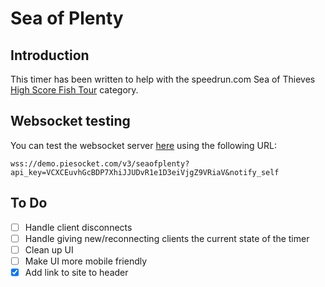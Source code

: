# Sea of Plenty

## Introduction

This timer has been written to help with the speedrun.com Sea of Thieves [High Score Fish Tour](https://www.speedrun.com/sea_of_thieves#High_Score_Fish_Tour) category.

## Websocket testing

You can test the websocket server [here](https://www.piesocket.com/websocket-tester) using the following URL:

`wss://demo.piesocket.com/v3/seaofplenty?api_key=VCXCEuvhGcBDP7XhiJJUDvR1e1D3eiVjgZ9VRiaV&notify_self`

## To Do

- [ ] Handle client disconnects
- [ ] Handle giving new/reconnecting clients the current state of the timer
- [ ] Clean up UI
- [ ] Make UI more mobile friendly
- [x] Add link to site to header

